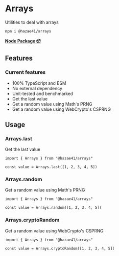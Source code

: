 # Arrays

Utilities to deal with arrays

```bash
npm i @hazae41/arrays
```

[**Node Package 📦**](https://www.npmjs.com/package/@hazae41/arrays)

## Features

### Current features
- 100% TypeScript and ESM
- No external dependency
- Unit-tested and benchmarked
- Get the last value
- Get a random value using Math's PRNG
- Get a random value using WebCrypto's CSPRNG

## Usage

### Arrays.last

Get the last value

```tsx
import { Arrays } from "@hazae41/arrays"

const value = Arrays.last([1, 2, 3, 4, 5])
```

### Arrays.random

Get a random value using Math's PRNG

```tsx
import { Arrays } from "@hazae41/arrays"

const value = Arrays.random([1, 2, 3, 4, 5])
```

### Arrays.cryptoRandom

Get a random value using WebCrypto's CSPRNG

```tsx
import { Arrays } from "@hazae41/arrays"

const value = Arrays.cryptoRandom([1, 2, 3, 4, 5])
```